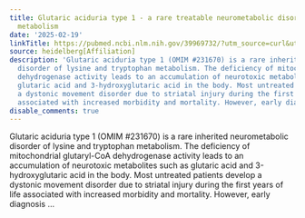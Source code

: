 ```yaml
---
title: Glutaric aciduria type 1 - a rare treatable neurometabolic disorder of lysine
  metabolism
date: '2025-02-19'
linkTitle: https://pubmed.ncbi.nlm.nih.gov/39969732/?utm_source=curl&utm_medium=rss&utm_campaign=pubmed-2&utm_content=1FakS-2QOkCT8HsMOQP1bCRQ4YzyumYOmxmF0moLsQ3dFB1E9V&fc=20220326224207&ff=20250219171046&v=2.18.0.post9+e462414
source: heidelberg[Affiliation]
description: 'Glutaric aciduria type 1 (OMIM #231670) is a rare inherited neurometabolic
  disorder of lysine and tryptophan metabolism. The deficiency of mitochondrial glutaryl-CoA
  dehydrogenase activity leads to an accumulation of neurotoxic metabolites such as
  glutaric acid and 3-hydroxyglutaric acid in the body. Most untreated patients develop
  a dystonic movement disorder due to striatal injury during the first years of life
  associated with increased morbidity and mortality. However, early diagnosis ...'
disable_comments: true
---
```

Glutaric aciduria type 1 (OMIM #231670) is a rare inherited neurometabolic disorder of lysine and tryptophan metabolism. The deficiency of mitochondrial glutaryl-CoA dehydrogenase activity leads to an accumulation of neurotoxic metabolites such as glutaric acid and 3-hydroxyglutaric acid in the body. Most untreated patients develop a dystonic movement disorder due to striatal injury during the first years of life associated with increased morbidity and mortality. However, early diagnosis ...
